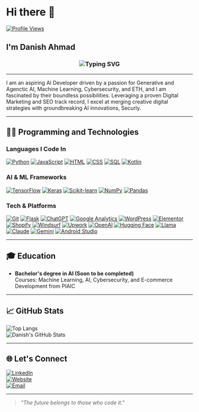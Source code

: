 # Hi there 👋  
[![Profile Views](https://komarev.com/ghpvc/?username=danish-ahmad-ai&color=blue)](https://github.com/danish-ahmad-ai)

## I'm Danish Ahmad

<div align="center">
  <h3>
    <img src="https://readme-typing-svg.herokuapp.com?font=Fira+Code&size=24&pause=1000&color=00FF7F&center=true&vCenter=true&width=650&lines=Top-Rated+Digital+Marketer+%26+SEO+Expert;Future-Ready+AI+Developer+%F0%9F%9A%80;Cybersecurity+Enthusiast+%26+ETH+in+Training%F0%9F%94%90;Let's+Code+%26+Create+the+Future." alt="Typing SVG" />
  </h3>
</div>

---

I am an aspiring AI Developer driven by a passion for Generative and Agenctic AI, Machine Learning, Cybersecurity, and ETH, and I am fascinated by their boundless possibilities. Leveraging a proven Digital Marketing and SEO track record, I excel at merging creative digital strategies with groundbreaking AI innovations, Securly.

---

## 👨‍💻 Programming and Technologies

### **Languages I Code In**
<a href="https://www.python.org" target="_blank">![Python](https://img.shields.io/badge/-Python-4B8BBE?logo=python&logoColor=white&style=flat-square)</a> <a href="https://developer.mozilla.org/en-US/docs/Web/JavaScript" target="_blank">![JavaScript](https://img.shields.io/badge/-JavaScript-F7E018?logo=javascript&logoColor=black&style=flat-square)</a> <a href="https://www.w3.org/html/" target="_blank">![HTML](https://img.shields.io/badge/-HTML-E34F26?logo=html5&logoColor=white&style=flat-square)</a> <a href="https://www.w3.org/Style/CSS/" target="_blank">![CSS](https://img.shields.io/badge/-CSS-1572B6?logo=css3&logoColor=white&style=flat-square)</a> <a href="https://www.mysql.com" target="_blank">![SQL](https://img.shields.io/badge/-SQL-336791?logo=mysql&logoColor=white&style=flat-square)</a> <a href="https://kotlinlang.org" target="_blank">![Kotlin](https://img.shields.io/badge/-Kotlin-0095D5?logo=kotlin&logoColor=white&style=flat-square)</a>

### **AI & ML Frameworks**
<a href="https://www.tensorflow.org" target="_blank">![TensorFlow](https://img.shields.io/badge/-TensorFlow-FF6F00?logo=tensorflow&logoColor=white&style=flat-square)</a> <a href="https://keras.io" target="_blank">![Keras](https://img.shields.io/badge/-Keras-D00000?logo=keras&logoColor=white&style=flat-square)</a> <a href="https://scikit-learn.org" target="_blank">![Scikit-learn](https://img.shields.io/badge/-Scikit--learn-F7931E?logo=scikit-learn&logoColor=white&style=flat-square)</a> <a href="https://numpy.org" target="_blank">![NumPy](https://img.shields.io/badge/-NumPy-013243?logo=numpy&logoColor=white&style=flat-square)</a> <a href="https://pandas.pydata.org" target="_blank">![Pandas](https://img.shields.io/badge/-Pandas-150458?logo=pandas&logoColor=white&style=flat-square)</a>

### **Tech & Platforms**
<a href="https://git-scm.com" target="_blank">![Git](https://img.shields.io/badge/-Git-F05032?logo=git&logoColor=white&style=flat-square)</a> <a href="https://flask.palletsprojects.com" target="_blank">![Flask](https://img.shields.io/badge/-Flask-000000?logo=flask&logoColor=white&style=flat-square)</a> <a href="https://chat.openai.com" target="_blank">![ChatGPT](https://img.shields.io/badge/-ChatGPT-4E8DFF?logo=openai&logoColor=white&style=flat-square)</a> <a href="https://analytics.google.com" target="_blank">![Google Analytics](https://img.shields.io/badge/-Google%20Analytics-E37400?logo=google-analytics&logoColor=white&style=flat-square)</a> <a href="https://wordpress.org" target="_blank">![WordPress](https://img.shields.io/badge/-WordPress-21759B?logo=wordpress&logoColor=white&style=flat-square)</a> <a href="https://elementor.com" target="_blank">![Elementor](https://img.shields.io/badge/-Elementor-CF245A?logo=elementor&logoColor=white&style=flat-square)</a> <a href="https://www.shopify.com" target="_blank">![Shopify](https://img.shields.io/badge/-Shopify-95BF47?logo=shopify&logoColor=white&style=flat-square)</a> <a href="https://codeium.com/windsurf" target="_blank">![Windsurf](https://img.shields.io/badge/-Windsurf-DAA520?logo=python&logoColor=white&style=flat)</a> <a href="https://www.upwork.com/freelancers/~01b3efdafc36974754" target="_blank">![Upwork](https://img.shields.io/badge/-Upwork-4CAF50?logo=upwork&logoColor=white&style=flat-square)</a> <a href="https://platform.openai.com" target="_blank">![OpenAI](https://img.shields.io/badge/-OpenAI-412991?logo=openai&logoColor=white&style=flat-square)</a> <a href="https://huggingface.co" target="_blank">![Hugging Face](https://img.shields.io/badge/-Hugging%20Face-FFD700?logo=huggingface&logoColor=black&style=flat-square)</a> <a href="https://llama.ai" target="_blank">![Llama](https://img.shields.io/badge/-Llama-FF4500?style=flat-square)</a> <a href="https://www.anthropic.com/index/claude" target="_blank">![Claude](https://img.shields.io/badge/-Claude-008080?style=flat-square)</a> <a href="https://workspace.google.com/products/gemini/" target="_blank">![Gemini](https://img.shields.io/badge/-Gemini-0F9D58?style=flat-square)</a> <a href="https://developer.android.com/studio" target="_blank">![Android Studio](https://img.shields.io/badge/-Android%20Studio-3DDC84?logo=android-studio&logoColor=white&style=flat-square)</a>

---

## 🎓 Education  
- **Bachelor's degree in AI (Soon to be completed)**  
  Courses: Machine Learning, AI, Cybersecurity, and E-commerce Development from PIAIC  

---

## 📈 GitHub Stats  
![Top Langs](https://github-readme-stats.vercel.app/api/top-langs/?username=danish-ahmad-ai&layout=compact&theme=radical)  
![Danish's GitHub Stats](https://github-readme-stats.vercel.app/api?username=danish-ahmad-ai&show_icons=true&theme=radical)

---

## 🌐 Let's Connect

[![LinkedIn](https://img.shields.io/badge/-LinkedIn-0A66C2?logo=linkedin&logoColor=white&style=flat-square)](http://www.linkedin.com/in/danish-ahmad-digital-marketer)  
[![Website](https://img.shields.io/badge/-Website-FF5722?logo=google-chrome&logoColor=white&style=flat-square)](https://danishahmad.xyz)  
[![Email](https://img.shields.io/badge/-Email-D14836?logo=gmail&logoColor=white&style=flat-square)](mailto:mrdanishkhb@gmail.com)

---

> *"The future belongs to those who code it."*
